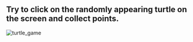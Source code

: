 ## Try to click on the randomly appearing turtle on the screen and collect points.

![turtle_game](https://github.com/KadirErbas/100-Days-Python-Bootcamp/assets/93327468/1829dd78-ae5c-46c5-bb6a-10797e4694d1)
